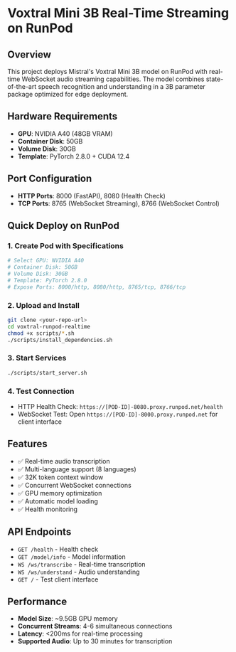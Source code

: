 # Voxtral Mini 3B Real-Time Streaming on RunPod

## Overview
This project deploys Mistral's Voxtral Mini 3B model on RunPod with real-time WebSocket audio streaming capabilities. The model combines state-of-the-art speech recognition and understanding in a 3B parameter package optimized for edge deployment.

## Hardware Requirements
- **GPU**: NVIDIA A40 (48GB VRAM)
- **Container Disk**: 50GB
- **Volume Disk**: 30GB  
- **Template**: PyTorch 2.8.0 + CUDA 12.4

## Port Configuration
- **HTTP Ports**: 8000 (FastAPI), 8080 (Health Check)
- **TCP Ports**: 8765 (WebSocket Streaming), 8766 (WebSocket Control)

## Quick Deploy on RunPod

### 1. Create Pod with Specifications
```bash
# Select GPU: NVIDIA A40
# Container Disk: 50GB
# Volume Disk: 30GB
# Template: PyTorch 2.8.0
# Expose Ports: 8000/http, 8080/http, 8765/tcp, 8766/tcp
```

### 2. Upload and Install
```bash
git clone <your-repo-url>
cd voxtral-runpod-realtime
chmod +x scripts/*.sh
./scripts/install_dependencies.sh
```

### 3. Start Services
```bash
./scripts/start_server.sh
```

### 4. Test Connection
- HTTP Health Check: `https://[POD-ID]-8080.proxy.runpod.net/health`  
- WebSocket Test: Open `https://[POD-ID]-8000.proxy.runpod.net` for client interface

## Features
- ✅ Real-time audio transcription
- ✅ Multi-language support (8 languages)
- ✅ 32K token context window
- ✅ Concurrent WebSocket connections
- ✅ GPU memory optimization
- ✅ Automatic model loading
- ✅ Health monitoring

## API Endpoints
- `GET /health` - Health check
- `GET /model/info` - Model information
- `WS /ws/transcribe` - Real-time transcription
- `WS /ws/understand` - Audio understanding
- `GET /` - Test client interface

## Performance
- **Model Size**: ~9.5GB GPU memory
- **Concurrent Streams**: 4-6 simultaneous connections
- **Latency**: <200ms for real-time processing
- **Supported Audio**: Up to 30 minutes for transcription
